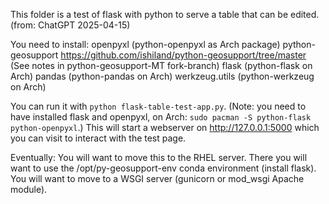 
This folder is a test of flask with python to serve a table that can be edited.
(from: ChatGPT 2025-04-15)

You need to install:
openpyxl (python-openpyxl as Arch package)
python-geosupport https://github.com/ishiland/python-geosupport/tree/master
    (See notes in python-geosupport-MT fork-branch)
flask (python-flask on Arch)
pandas (python-pandas on Arch)
werkzeug.utils (python-werkzeug on Arch)

You can run it with `python flask-table-test-app.py`.
(Note: you need to have installed flask and openpyxl, on Arch: `sudo pacman -S python-flask python-openpyxl`.)
This will start a webserver on http://127.0.0.1:5000 which you can visit to interact with the test page.

Eventually:
You will want to move this to the RHEL server. There you will want to use the /opt/py-geosupport-env conda environment (install flask).
You will want to move to a WSGI server (gunicorn or mod_wsgi Apache module).





